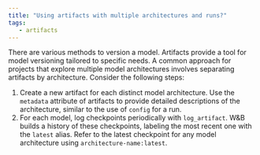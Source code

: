 ```yaml
---
title: "Using artifacts with multiple architectures and runs?"
tags:
   - artifacts
---
```

There are various methods to version a model. Artifacts provide a tool for model versioning tailored to specific needs. A common approach for projects that explore multiple model architectures involves separating artifacts by architecture. Consider the following steps:

1. Create a new artifact for each distinct model architecture. Use the `metadata` attribute of artifacts to provide detailed descriptions of the architecture, similar to the use of `config` for a run.
2. For each model, log checkpoints periodically with `log_artifact`. W&B builds a history of these checkpoints, labeling the most recent one with the `latest` alias. Refer to the latest checkpoint for any model architecture using `architecture-name:latest`.

